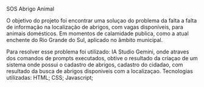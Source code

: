 SOS Abrigo Animal

O objetivo do projeto foi encontrar uma soluçao do problema da falta a falta de informação na localização de abrigos,  com vagas disponíveis, para animais domésticos. Em momentos de calamidade publica, como a atual enchente do Rio Grande do Sul, aplicado no âmbito municipal.

Para resolver esse problema foi utilizado: 
IA Studio Gemini, onde atraves dos comandos de prompts executados, obtive o resultado da criaçao de um sistema onde possui o cadastro de abrigos, cadastro do cidadao, com resultado da busca de abrigos disponiveis com a localizaçao.
Tecnologias utilizadas:
HTML;
CSS;
Javascript;
